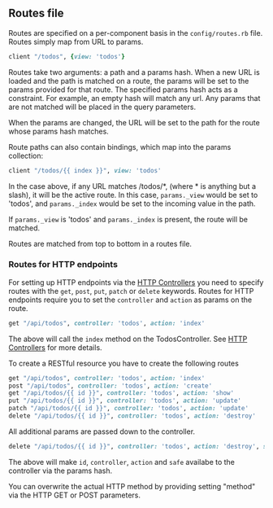 ## Routes file

Routes are specified on a per-component basis in the ```config/routes.rb``` file.  Routes simply map from URL to params.

```ruby
client "/todos", {view: 'todos'}
```

Routes take two arguments: a path and a params hash.  When a new URL is loaded and the path is matched on a route, the params will be set to the params provided for that route.  The specified params hash acts as a constraint.  For example, an empty hash will match any url.  Any params that are not matched will be placed in the query parameters.

When the params are changed, the URL will be set to the path for the route whose params hash matches.

Route paths can also contain bindings, which map into the params collection:

```ruby
client "/todos/{{ index }}", view: 'todos'
```

In the case above, if any URL matches /todos/*, (where * is anything but a slash), it will be the active route. In this case, ```params._view``` would be set to 'todos', and ```params._index``` would be set to the incoming value in the path.

If ```params._view``` is 'todos' and ```params._index``` is present, the route will be matched.

Routes are matched from top to bottom in a routes file.


### Routes for HTTP endpoints

For setting up HTTP endpoints via the [HTTP Controllers](http_controllers.md) you need to specify routes with the ```get```, ```post```, ```put```, ```patch``` or ```delete``` keywords. Routes for HTTP endpoints require you to set the ```controller``` and ```action``` as params on the route.

```ruby
get "/api/todos", controller: 'todos', action: 'index'
```

The above will call the ```index``` method on the TodosController. See [HTTP Controllers](http_controllers.md) for more details.

To create a RESTful resource you have to create the following routes

```ruby
get "/api/todos", controller: 'todos', action: 'index'
post "/api/todos", controller: 'todos', action: 'create'
get "/api/todos/{{ id }}", controller: 'todos', action: 'show'
put "/api/todos/{{ id }}", controller: 'todos', action: 'update'
patch "/api/todos/{{ id }}", controller: 'todos', action: 'update'
delete "/api/todos/{{ id }}", controller: 'todos', action: 'destroy'
```

All additional params are passed down to the controller.

```ruby
delete "/api/todos/{{ id }}", controller: 'todos', action: 'destroy', safe: true
```

The above will make ```id```, ```controller```, ```action``` and ```safe``` availabe to the controller via the params hash.

You can overwrite the actual HTTP method by providing setting "method" via the HTTP GET or POST parameters.
